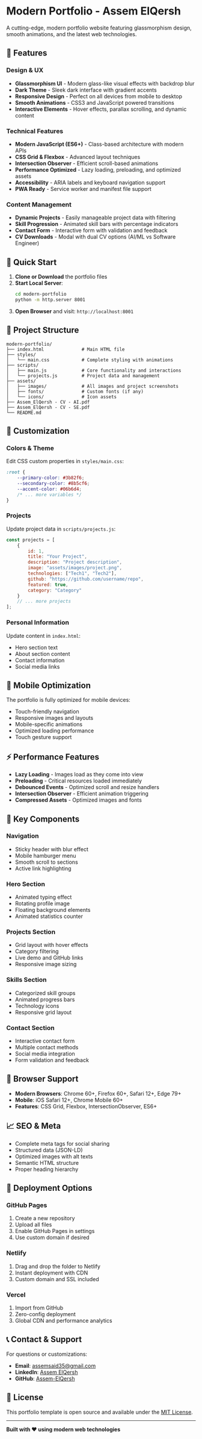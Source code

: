 # Modern Portfolio - Assem ElQersh

A cutting-edge, modern portfolio website featuring glassmorphism design, smooth animations, and the latest web technologies.

## 🌟 Features

### Design & UX
- **Glassmorphism UI** - Modern glass-like visual effects with backdrop blur
- **Dark Theme** - Sleek dark interface with gradient accents
- **Responsive Design** - Perfect on all devices from mobile to desktop
- **Smooth Animations** - CSS3 and JavaScript powered transitions
- **Interactive Elements** - Hover effects, parallax scrolling, and dynamic content

### Technical Features
- **Modern JavaScript (ES6+)** - Class-based architecture with modern APIs
- **CSS Grid & Flexbox** - Advanced layout techniques
- **Intersection Observer** - Efficient scroll-based animations
- **Performance Optimized** - Lazy loading, preloading, and optimized assets
- **Accessibility** - ARIA labels and keyboard navigation support
- **PWA Ready** - Service worker and manifest file support

### Content Management
- **Dynamic Projects** - Easily manageable project data with filtering
- **Skill Progression** - Animated skill bars with percentage indicators
- **Contact Form** - Interactive form with validation and feedback
- **CV Downloads** - Modal with dual CV options (AI/ML vs Software Engineer)

## 🚀 Quick Start

1. **Clone or Download** the portfolio files
2. **Start Local Server**:
   ```bash
   cd modern-portfolio
   python -m http.server 8001
   ```
3. **Open Browser** and visit: `http://localhost:8001`

## 📁 Project Structure

```
modern-portfolio/
├── index.html              # Main HTML file
├── styles/
│   └── main.css            # Complete styling with animations
├── scripts/
│   ├── main.js             # Core functionality and interactions
│   └── projects.js         # Project data and management
├── assets/
│   ├── images/             # All images and project screenshots
│   ├── fonts/              # Custom fonts (if any)
│   └── icons/              # Icon assets
├── Assem_ElQersh - CV - AI.pdf
├── Assem_ElQersh - CV - SE.pdf
└── README.md
```

## 🎨 Customization

### Colors & Theme
Edit CSS custom properties in `styles/main.css`:
```css
:root {
    --primary-color: #3b82f6;
    --secondary-color: #8b5cf6;
    --accent-color: #06b6d4;
    /* ... more variables */
}
```

### Projects
Update project data in `scripts/projects.js`:
```javascript
const projects = [
    {
        id: 1,
        title: "Your Project",
        description: "Project description",
        image: "assets/images/project.png",
        technologies: ["Tech1", "Tech2"],
        github: "https://github.com/username/repo",
        featured: true,
        category: "Category"
    }
    // ... more projects
];
```

### Personal Information
Update content in `index.html`:
- Hero section text
- About section content
- Contact information
- Social media links

## 📱 Mobile Optimization

The portfolio is fully optimized for mobile devices:
- Touch-friendly navigation
- Responsive images and layouts
- Mobile-specific animations
- Optimized loading performance
- Touch gesture support

## ⚡ Performance Features

- **Lazy Loading** - Images load as they come into view
- **Preloading** - Critical resources loaded immediately
- **Debounced Events** - Optimized scroll and resize handlers
- **Intersection Observer** - Efficient animation triggering
- **Compressed Assets** - Optimized images and fonts

## 🧩 Key Components

### Navigation
- Sticky header with blur effect
- Mobile hamburger menu
- Smooth scroll to sections
- Active link highlighting

### Hero Section
- Animated typing effect
- Rotating profile image
- Floating background elements
- Animated statistics counter

### Projects Section
- Grid layout with hover effects
- Category filtering
- Live demo and GitHub links
- Responsive image sizing

### Skills Section
- Categorized skill groups
- Animated progress bars
- Technology icons
- Responsive grid layout

### Contact Section
- Interactive contact form
- Multiple contact methods
- Social media integration
- Form validation and feedback

## 🔧 Browser Support

- **Modern Browsers**: Chrome 60+, Firefox 60+, Safari 12+, Edge 79+
- **Mobile**: iOS Safari 12+, Chrome Mobile 60+
- **Features**: CSS Grid, Flexbox, IntersectionObserver, ES6+

## 📈 SEO & Meta

- Complete meta tags for social sharing
- Structured data (JSON-LD)
- Optimized images with alt texts
- Semantic HTML structure
- Proper heading hierarchy

## 🎯 Deployment Options

### GitHub Pages
1. Create a new repository
2. Upload all files
3. Enable GitHub Pages in settings
4. Use custom domain if desired

### Netlify
1. Drag and drop the folder to Netlify
2. Instant deployment with CDN
3. Custom domain and SSL included

### Vercel
1. Import from GitHub
2. Zero-config deployment
3. Global CDN and performance analytics

## 📞 Contact & Support

For questions or customizations:
- **Email**: assemsaid35@gmail.com
- **LinkedIn**: [Assem ElQersh](https://linkedin.com/in/assemelqersh)
- **GitHub**: [Assem-ElQersh](https://github.com/Assem-ElQersh)

## 📄 License

This portfolio template is open source and available under the [MIT License](LICENSE).

---

**Built with ❤️ using modern web technologies** 